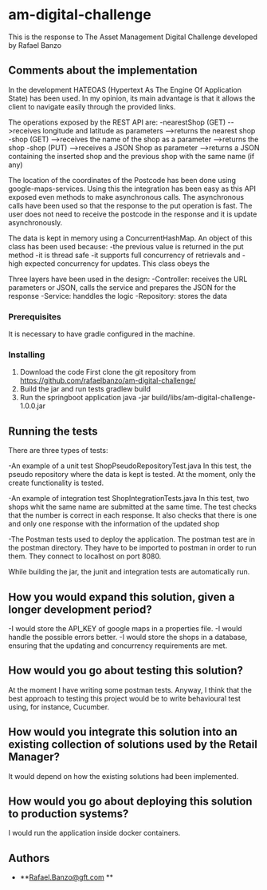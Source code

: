 # am-digital-challenge

This is the response to The Asset Management Digital Challenge developed by Rafael Banzo

## Comments about the implementation

In the development HATEOAS (Hypertext As The Engine Of Application State) has been used.
In my opinion, its main advantage is that it allows the client to navigate easily through the provided links.

The operations exposed by the REST API are:
-nearestShop (GET)
-->receives longitude and latitude as parameters
-->returns the nearest shop
-shop (GET)
-->receives the name of the shop as a parameter
-->returns the shop
-shop (PUT)
-->receives a JSON Shop as parameter
-->returns a JSON containing the inserted shop and the previous shop with the same name (if any)

The location of the coordinates of the Postcode has been done using google-maps-services.
Using this the integration has been easy as this API exposed even methods to make asynchronous calls.
The asynchronous calls have been used so that the response to the put operation is fast.
The user does not need to receive the postcode in the response and it is update asynchronously.

The data is kept in memory using a ConcurrentHashMap.
An object of this class has been used because:
-the previous value is returned in the put method
-it is thread safe
-it supports full concurrency of retrievals and
-high expected concurrency for updates. This class obeys the

Three layers have been used in the design:
-Controller: receives the URL parameters or JSON, calls the service and prepares the JSON for the response
-Service: handdles the logic
-Repository: stores the data


### Prerequisites

It is necessary to have gradle configured in the machine.


### Installing

1. Download the code
First clone the git repository from https://github.com/rafaelbanzo/am-digital-challenge/
2. Build the jar and run tests
gradlew build
3. Run the springboot application
java -jar build/libs/am-digital-challenge-1.0.0.jar

## Running the tests

There are three types of tests:

-An example of a unit test ShopPseudoRepositoryTest.java
In this test, the pseudo repository where the data is kept is tested.
At the moment, only the create functionality is tested.

-An example of integration test ShopIntegrationTests.java
In this test, two shops whit the same name are submitted at the same time.
The test checks that the number is correct in each response.
It also checks that there is one and only one response with the information of the updated shop

-The Postman tests used to deploy the application.
The postman test are in the postman directory. 
They have to be imported to postman in order to run them.
They connect to localhost on port 8080.


While building the jar, the junit and integration tests are automatically run.

## How you would expand this solution, given a longer development period?
-I would store the API_KEY of google maps in a properties file.
-I would handle the possible errors better.
-I would store the shops in a database, ensuring that the updating and concurrency requirements are met.

## How would you go about testing this solution?
At the moment I have writing some postman tests.
Anyway, I think that the best approach to testing this project would be to write behavioural test using, for instance, Cucumber.

## How would you integrate this solution into an existing collection of solutions used by the Retail Manager?
It would depend on how the existing solutions had been implemented.

## How would you go about deploying this solution to production systems?
I would run the application inside docker containers.


## Authors

* **Rafael.Banzo@gft.com **




